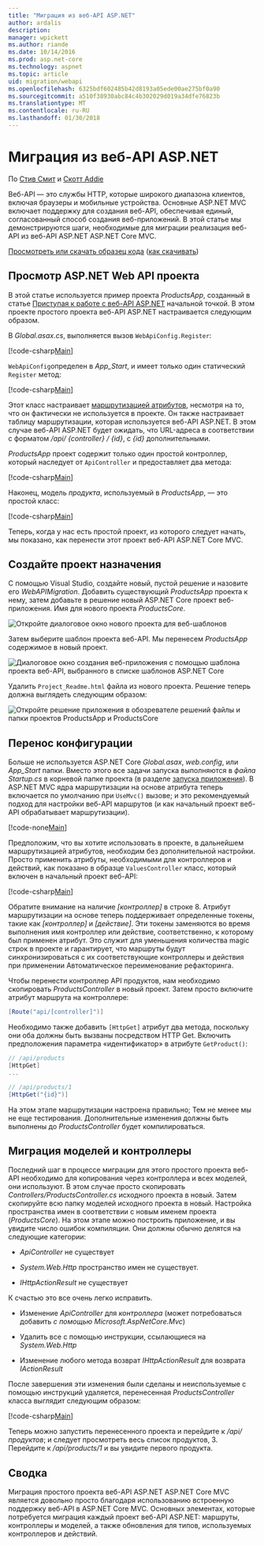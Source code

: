 ```yaml
---
title: "Миграция из веб-API ASP.NET"
author: ardalis
description: 
manager: wpickett
ms.author: riande
ms.date: 10/14/2016
ms.prod: asp.net-core
ms.technology: aspnet
ms.topic: article
uid: migration/webapi
ms.openlocfilehash: 6325bdf602485b42d8193a05ede00ae275bf0a90
ms.sourcegitcommit: a510f38930abc84c4b302029d019a34dfe76823b
ms.translationtype: MT
ms.contentlocale: ru-RU
ms.lasthandoff: 01/30/2018
---
```

# <a name="migrating-from-aspnet-web-api"></a>Миграция из веб-API ASP.NET

По [Стив Смит](https://ardalis.com/) и [Скотт Addie](https://scottaddie.com)

Веб-API — это службы HTTP, которые широкого диапазона клиентов, включая браузеры и мобильные устройства. Основные ASP.NET MVC включает поддержку для создания веб-API, обеспечивая единый, согласованный способ создания веб-приложений. В этой статье мы демонстрируются шаги, необходимые для миграции реализация веб-API из веб-API ASP.NET ASP.NET Core MVC.

[Просмотреть или скачать образец кода](https://github.com/aspnet/Docs/tree/master/aspnetcore/migration/webapi/sample) ([как скачивать](xref:tutorials/index#how-to-download-a-sample))

## <a name="review-aspnet-web-api-project"></a>Просмотр ASP.NET Web API проекта

В этой статье используется пример проекта *ProductsApp*, созданный в статье [Приступая к работе с веб-API ASP.NET](https://docs.microsoft.com/aspnet/web-api/overview/getting-started-with-aspnet-web-api/tutorial-your-first-web-api) начальной точкой. В этом проекте простого проекта веб-API ASP.NET настраивается следующим образом.

В *Global.asax.cs*, выполняется вызов `WebApiConfig.Register`:

[!code-csharp[Main](../migration/webapi/sample/ProductsApp/Global.asax.cs?highlight=14)]

`WebApiConfig`определен в *App_Start*, и имеет только один статический `Register` метод:

[!code-csharp[Main](../migration/webapi/sample/ProductsApp/App_Start/WebApiConfig.cs?highlight=15,16,17,18,19,20)]


Этот класс настраивает [маршрутизацией атрибутов](https://docs.microsoft.com/aspnet/web-api/overview/web-api-routing-and-actions/attribute-routing-in-web-api-2), несмотря на то, что он фактически не используется в проекте. Он также настраивает таблицу маршрутизации, которая используется веб-API ASP.NET. В этом случае веб-API ASP.NET будет ожидать, что URL-адреса в соответствии с форматом */api/ {controller} / {id}*, с *{id}* дополнительными.

*ProductsApp* проект содержит только один простой контроллер, который наследует от `ApiController` и предоставляет два метода:

[!code-csharp[Main](../migration/webapi/sample/ProductsApp/Controllers/ProductsController.cs?highlight=19,24)]

Наконец, модель *продукта*, используемый в *ProductsApp*, — это простой класс:

[!code-csharp[Main](webapi/sample/ProductsApp/Models/Product.cs)]

Теперь, когда у нас есть простой проект, из которого следует начать, мы показано, как перенести этот проект веб-API ASP.NET Core MVC.

## <a name="create-the-destination-project"></a>Создайте проект назначения

С помощью Visual Studio, создайте новый, пустой решение и назовите его *WebAPIMigration*. Добавить существующий *ProductsApp* проекта к нему, затем добавьте в решение новый ASP.NET Core проект веб-приложения. Имя для нового проекта *ProductsCore*.

![Откройте диалоговое окно нового проекта для веб-шаблонов](webapi/_static/add-web-project.png)

Затем выберите шаблон проекта веб-API. Мы перенесем *ProductsApp* содержимое в новый проект.

![Диалоговое окно создания веб-приложения с помощью шаблона проекта веб-API, выбранного в списке шаблонов ASP.NET Core](webapi/_static/aspnet-5-webapi.png)

Удалить `Project_Readme.html` файла из нового проекта. Решение теперь должна выглядеть следующим образом:

![Откройте решение приложения в обозревателе решений файлы и папки проектов ProductsApp и ProductsCore](webapi/_static/webapimigration-solution.png)

## <a name="migrate-configuration"></a>Перенос конфигурации

Больше не используется ASP.NET Core *Global.asax*, *web.config*, или *App_Start* папки. Вместо этого все задачи запуска выполняются в *файла Startup.cs* в корневой папке проекта (в разделе [запуска приложения](../fundamentals/startup.md)). В ASP.NET MVC ядра маршрутизации на основе атрибута теперь включается по умолчанию при `UseMvc()` вызове; и это рекомендуемый подход для настройки веб-API маршрутов (и как начальный проект веб-API обрабатывает маршрутизации).

[!code-none[Main](../migration/webapi/sample/ProductsCore/Startup.cs?highlight=40)]

Предположим, что вы хотите использовать в проекте, в дальнейшем маршрутизацией атрибутов, необходим без дополнительной настройки. Просто применить атрибуты, необходимыми для контроллеров и действий, как показано в образце `ValuesController` класс, который включен в начальный проект веб-API:

[!code-csharp[Main](../migration/webapi/sample/ProductsCore/Controllers/ValuesController.cs?highlight=9,13,20,27,33,39)]

Обратите внимание на наличие *[контроллер]* в строке 8. Атрибут маршрутизации на основе теперь поддерживает определенные токены, такие как *[контроллер]* и *[действие]*. Эти токены заменяются во время выполнения имя контроллер или действие, соответственно, к которому был применен атрибут. Это служит для уменьшения количества magic строк в проекте и гарантирует, что маршруты будут синхронизироваться с их соответствующие контроллеры и действия при применении Автоматическое переименование рефакторинга.

Чтобы перенести контроллер API продуктов, нам необходимо скопировать *ProductsController* в новый проект. Затем просто включите атрибут маршрута на контроллере:

```csharp
[Route("api/[controller]")]
```

Необходимо также добавить `[HttpGet]` атрибут два метода, поскольку они оба должны быть вызваны посредством HTTP Get. Включить предположения параметра «идентификатор» в атрибуте `GetProduct()`:

```csharp
// /api/products
[HttpGet]
...

// /api/products/1
[HttpGet("{id}")]
```

На этом этапе маршрутизации настроена правильно; Тем не менее мы не еще тестирования. Дополнительные изменения должны быть выполнены до *ProductsController* будет компилироваться.

## <a name="migrate-models-and-controllers"></a>Миграция моделей и контроллеры

Последний шаг в процессе миграции для этого простого проекта веб-API необходимо для копирования через контроллера и всех моделей, они используют. В этом случае просто скопировать *Controllers/ProductsController.cs* исходного проекта в новый. Затем скопируйте всю папку моделей исходного проекта в новый. Настройка пространства имен в соответствии с новым именем проекта (*ProductsCore*).  На этом этапе можно построить приложение, и вы увидите число ошибок компиляции. Они должны обычно делятся на следующие категории:

* *ApiController* не существует

* *System.Web.Http* пространство имен не существует.

* *IHttpActionResult* не существует

К счастью это все очень легко исправить.

* Изменение *ApiController* для *контроллера* (может потребоваться добавить *с помощью Microsoft.AspNetCore.Mvc*)

* Удалить все с помощью инструкции, ссылающиеся на *System.Web.Http*

* Изменение любого метода возврат *IHttpActionResult* для возврата *IActionResult*

После завершения эти изменения были сделаны и неиспользуемые с помощью инструкций удаляется, перенесенная *ProductsController* класса выглядит следующим образом:

[!code-csharp[Main](../migration/webapi/sample/ProductsCore/Controllers/ProductsController.cs?highlight=1,2,6,8,9,27)]

Теперь можно запустить перенесенного проекта и перейдите к */api/продуктов*; и следует просмотреть весь список продуктов, 3. Перейдите к */api/products/1* и вы увидите первого продукта.

## <a name="summary"></a>Сводка

Миграция простого проекта веб-API ASP.NET ASP.NET Core MVC является довольно просто благодаря использованию встроенную поддержку веб-API в ASP.NET Core MVC. Основных элементах, которые потребуется миграция каждый проект веб-API ASP.NET: маршруты, контроллеры и моделей, а также обновления для типов, используемых контроллеров и действий.
